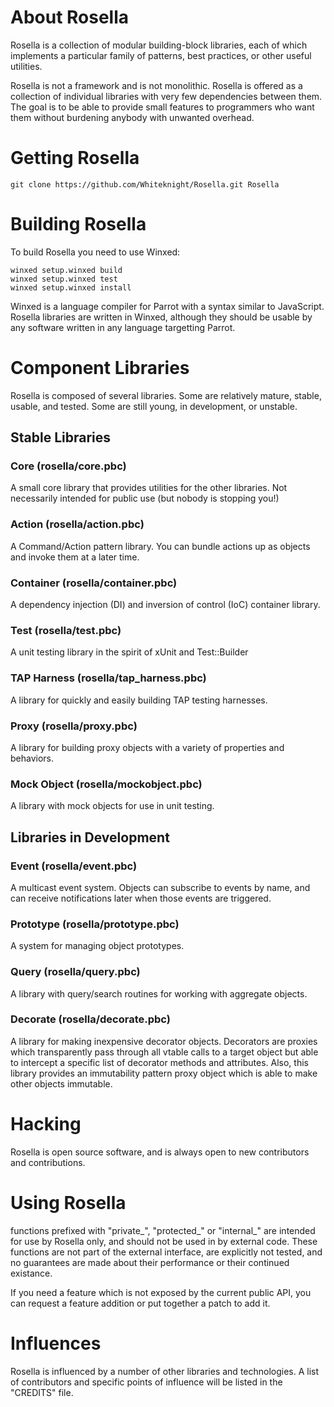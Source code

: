 # About Rosella

Rosella is a collection of modular building-block libraries, each of which
implements a particular family of patterns, best practices, or other useful
utilities.

Rosella is not a framework and is not monolithic. Rosella is offered as a
collection of individual libraries with very few dependencies between them.
The goal is to be able to provide small features to programmers who want them
without burdening anybody with unwanted overhead.

# Getting Rosella

    git clone https://github.com/Whiteknight/Rosella.git Rosella

# Building Rosella

To build Rosella you need to use Winxed:

    winxed setup.winxed build
    winxed setup.winxed test
    winxed setup.winxed install

Winxed is a language compiler for Parrot with a syntax similar to JavaScript.
Rosella libraries are written in Winxed, although they should be usable by
any software written in any language targetting Parrot.

# Component Libraries

Rosella is composed of several libraries. Some are relatively mature, stable,
usable, and tested. Some are still young, in development, or unstable.

## Stable Libraries

### Core (rosella/core.pbc)

A small core library that provides utilities for the other libraries. Not
necessarily intended for public use (but nobody is stopping you!)

### Action (rosella/action.pbc)

A Command/Action pattern library. You can bundle actions up as objects and
invoke them at a later time.

### Container (rosella/container.pbc)

A dependency injection (DI) and inversion of control (IoC) container library.

### Test (rosella/test.pbc)

A unit testing library in the spirit of xUnit and Test::Builder

### TAP Harness (rosella/tap_harness.pbc)

A library for quickly and easily building TAP testing harnesses.

### Proxy (rosella/proxy.pbc)

A library for building proxy objects with a variety of properties and
behaviors.

### Mock Object (rosella/mockobject.pbc)

A library with mock objects for use in unit testing.

## Libraries in Development

### Event (rosella/event.pbc)

A multicast event system. Objects can subscribe to events by name, and can
receive notifications later when those events are triggered.

### Prototype (rosella/prototype.pbc)

A system for managing object prototypes.

### Query (rosella/query.pbc)

A library with query/search routines for working with aggregate objects.

### Decorate (rosella/decorate.pbc)

A library for making inexpensive decorator objects. Decorators are proxies
which transparently pass through all vtable calls to a target object but able
to intercept a specific list of decorator methods and attributes. Also, this
library provides an immutability pattern proxy object which is able to make
other objects immutable.

# Hacking

Rosella is open source software, and is always open to new contributors and
contributions.

# Using Rosella

functions prefixed with "private_", "protected_" or "internal_" are intended
for use by Rosella only, and should not be used in by external code. These
functions are not part of the external interface, are explicitly not tested,
and no guarantees are made about their performance or their continued
existance.

If you need a feature which is not exposed by the current public API, you can
request a feature addition or put together a patch to add it.

# Influences

Rosella is influenced by a number of other libraries and technologies. A list
of contributors and specific points of influence will be listed in the
"CREDITS" file.

